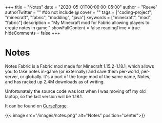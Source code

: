 +++
title = "Notes"
date = "2020-05-01T00:00:00-05:00"
author = "Reeve"
authorTwitter = "" #do not include @
cover = ""
tags = ["coding-project", "minecraft", "fabric", "modding", "java"]
keywords = ["minecraft", "mod", "fabric"]
description = "My Minecraft mod for Fabric allowing players to create notes in game."
showFullContent = false
readingTime = true
hideComments = false
+++

# Notes

Notes Fabric is a Fabric mod made for Minecraft 1.15.2-1.18.1, which allows you to take notes in-game (or externally) and save them per-world, per-server, or globally. It's a port of the forge mod of the same name, Notes, and has racked up 2.4M downloads as of writing. 

Unfortunately the source code was lost when I was moving off my old laptop, so the last version will be 1.18.1.

It can be found on [CurseForge](https://www.curseforge.com/minecraft/mc-mods/notes-fabric).

{{< image src="/images/notes.png" alt="Notes" position="center">}}